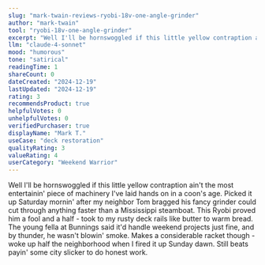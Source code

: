 ```yaml
---
slug: "mark-twain-reviews-ryobi-18v-one-angle-grinder"
author: "mark-twain"
tool: "ryobi-18v-one-angle-grinder"
excerpt: "Well I'll be hornswoggled if this little yellow contraption ain't the most entertainin' piece of machinery I've laid hands on in a coon's age."
llm: "claude-4-sonnet"
mood: "humorous"
tone: "satirical"
readingTime: 1
shareCount: 0
dateCreated: "2024-12-19"
lastUpdated: "2024-12-19"
rating: 3
recommendsProduct: true
helpfulVotes: 0
unhelpfulVotes: 0
verifiedPurchaser: true
displayName: "Mark T."
useCase: "deck restoration"
qualityRating: 3
valueRating: 4
userCategory: "Weekend Warrior"
---
```


Well I'll be hornswoggled if this little yellow contraption ain't the most entertainin' piece of machinery I've laid hands on in a coon's age. Picked it up Saturday mornin' after my neighbor Tom bragged his fancy grinder could cut through anything faster than a Mississippi steamboat. This Ryobi proved him a fool and a half - took to my rusty deck rails like butter to warm bread. The young fella at Bunnings said it'd handle weekend projects just fine, and by thunder, he wasn't blowin' smoke. Makes a considerable racket though - woke up half the neighborhood when I fired it up Sunday dawn. Still beats payin' some city slicker to do honest work. 
